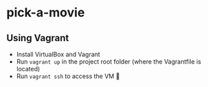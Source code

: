 # pick-a-movie

## Using Vagrant

* Install VirtualBox and Vagrant
* Run `vagrant up` in the project root folder (where the Vagrantfile is located)
* Run `vagrant ssh` to access the VM :boar:
